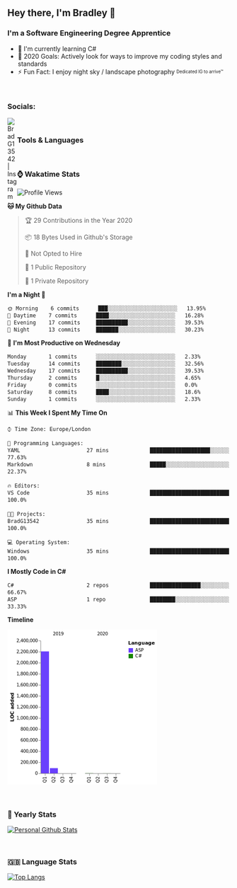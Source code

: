 ## Hey there, I'm Bradley 👋

[//]: # "Trivia"

### I'm a Software Engineering Degree Apprentice

- 🌱 I'm currently learning C#
- 🥅 2020 Goals: Actively look for ways to improve my coding styles and standards
- ⚡ Fun Fact: I enjoy night sky / landscape photography <sub><sup>Dedicated IG to arrive™</sup></sub>

</br>

[//]: # "Account Links [shown]"

### Socials:

[<img align="left" alt="BradG13542 | Instagram" width="22px" src="https://cdn.jsdelivr.net/npm/simple-icons@v3/icons/instagram.svg" />][instagram_personal]

</br>

[//]: # "Tools & Languages"

### Tools & Languages

</br>

[//]: # "WakaTime Github stats"

### ⌚ Wakatime Stats

<!--START_SECTION:waka-->
![Profile Views](http://img.shields.io/badge/Profile%20Views-0-blue)

**🐱 My Github Data** 

> 🏆 29 Contributions in the Year 2020
 > 
> 📦 18 Bytes Used in Github's Storage 
 > 
> 🚫 Not Opted to Hire
 > 
> 📜 1 Public Repository 
 > 
> 🔑 1 Private Repository 
 > 
**I'm a Night 🦉** 

```text
🌞 Morning    6 commits      ███░░░░░░░░░░░░░░░░░░░░░░   13.95% 
🌆 Daytime    7 commits      ████░░░░░░░░░░░░░░░░░░░░░   16.28% 
🌃 Evening    17 commits     ██████████░░░░░░░░░░░░░░░   39.53% 
🌙 Night      13 commits     ███████░░░░░░░░░░░░░░░░░░   30.23%

```
📅 **I'm Most Productive on Wednesday** 

```text
Monday       1 commits      ░░░░░░░░░░░░░░░░░░░░░░░░░   2.33% 
Tuesday      14 commits     ████████░░░░░░░░░░░░░░░░░   32.56% 
Wednesday    17 commits     ██████████░░░░░░░░░░░░░░░   39.53% 
Thursday     2 commits      █░░░░░░░░░░░░░░░░░░░░░░░░   4.65% 
Friday       0 commits      ░░░░░░░░░░░░░░░░░░░░░░░░░   0.0% 
Saturday     8 commits      ████░░░░░░░░░░░░░░░░░░░░░   18.6% 
Sunday       1 commits      ░░░░░░░░░░░░░░░░░░░░░░░░░   2.33%

```


📊 **This Week I Spent My Time On** 

```text
⌚︎ Time Zone: Europe/London

💬 Programming Languages: 
YAML                     27 mins             ███████████████████░░░░░░   77.63% 
Markdown                 8 mins              █████░░░░░░░░░░░░░░░░░░░░   22.37%

🔥 Editors: 
VS Code                  35 mins             █████████████████████████   100.0%

🐱‍💻 Projects: 
BradG13542               35 mins             █████████████████████████   100.0%

💻 Operating System: 
Windows                  35 mins             █████████████████████████   100.0%

```

**I Mostly Code in C#** 

```text
C#                       2 repos             ████████████████░░░░░░░░░   66.67% 
ASP                      1 repo              ████████░░░░░░░░░░░░░░░░░   33.33%

```


**Timeline**

![Chart not found](https://github.com/BradG13542/BradG13542/blob/master/charts/bar_graph.png) 


<!--END_SECTION:waka-->

</br>

[//]: # "Yearly Github Stats"

### 📅 Yearly Stats

[![Personal Github Stats](https://github-readme-stats.vercel.app/api?username=bradg13542&show_icons=true&locale=en&theme=dark&cache_seconds=86400&hide_border=true&count_private=true)](https://github.com/anuraghazra/github-readme-stats)

</br>

[//]: # "Language Stats"

### 🇬🇧 Language Stats

[![Top Langs](https://github-readme-stats.vercel.app/api/top-langs/?username=bradg13542&locale=en&theme=dark&cache_seconds=86400&hide_border=true)](https://github.com/anuraghazra/github-readme-stats)

[//]: # "Account Links [not shown]"
[instagram_personal]: https://instagram.com/bradg13542

